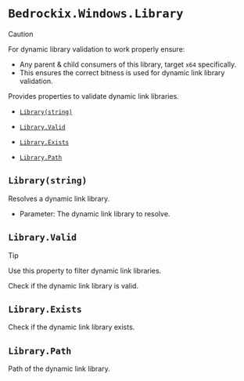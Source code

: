 # `Bedrockix.Windows.Library`

> [!CAUTION]
> For dynamic library validation to work properly ensure:
> - Any parent & child consumers of this library, target `x64` specifically.
> - This ensures the correct bitness is used for dynamic link library validation. 

Provides properties to validate dynamic link libraries.

- [`Library(string)`](#librarystring)

- [`Library.Valid`](#libraryvalid)

- [`Library.Exists`](#libraryexists)

- [`Library.Path`](#librarypath)

## `Library(string)`

Resolves a dynamic link library.

- Parameter: The dynamic link library to resolve.

## `Library.Valid`

> [!TIP]
> Use this property to filter dynamic link libraries.

Check if the dynamic link library is valid.

## `Library.Exists`

Check if the dynamic link library exists.

## `Library.Path`

Path of the dynamic link library.